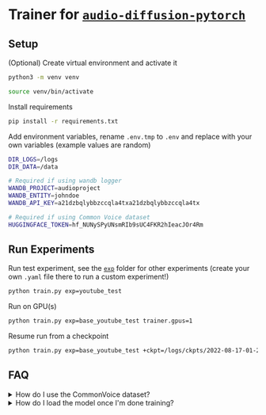 # Trainer for [`audio-diffusion-pytorch`](https://github.com/archinetai/audio-diffusion-pytorch)

## Setup

(Optional) Create virtual environment and activate it

```bash
python3 -m venv venv

source venv/bin/activate
```
Install requirements

```bash
pip install -r requirements.txt
```

Add environment variables, rename `.env.tmp` to `.env` and replace with your own variables (example values are random)
```bash
DIR_LOGS=/logs
DIR_DATA=/data

# Required if using wandb logger
WANDB_PROJECT=audioproject
WANDB_ENTITY=johndoe
WANDB_API_KEY=a21dzbqlybbzccqla4txa21dzbqlybbzccqla4tx

# Required if using Common Voice dataset
HUGGINGFACE_TOKEN=hf_NUNySPyUNsmRIb9sUC4FKR2hIeacJOr4Rm
```

## Run Experiments
Run test experiment, see the [`exp`](exp/) folder for other experiments (create your own `.yaml` file there to run a custom experiment!)
```bash
python train.py exp=youtube_test
```

Run on GPU(s)

```bash
python train.py exp=base_youtube_test trainer.gpus=1
```

Resume run from a checkpoint

```bash
python train.py exp=base_youtube_test +ckpt=/logs/ckpts/2022-08-17-01-22-18/'last.ckpt'
```

## FAQ

<details>
<summary>How do I use the CommonVoice dataset?</summary>

Before running an experiment on commonvoice dataset you have to:
1. Create a Huggingface account if you don't already have one [here](https://huggingface.co/join)
2. Accept the terms of the version of [common voice dataset](https://huggingface.co/mozilla-foundation) you will be using by clicking on it and selecting "Access repository".
3. Add your [access token](https://huggingface.co/settings/tokens) to the `.env` file, for example `HUGGINGFACE_TOKEN=hf_NUNySPyUNsmRIb9sUC4FKR2hIeacJOr4Rm`.

</details>

<details>
<summary>How do I load the model once I'm done training?</summary>

If you want to load the checkpoint to restore training with the trainer you can do `python train.py exp=my_experiment +ckpt=/logs/ckpts/2022-08-17-01-22-18/'last.ckpt'`.

Otherwise if you want to instantiate a model from the checkpoint:
```py
from main.mymodule import Model
model = Model.load_from_checkpoint(
    checkpoint_path='my_checkpoint.ckpt',
    learning_rate=1e-4,
    beta1=0.9,
    beta2=0.99,
    in_channels=1,
    patch_size=16,
    all_other_paratemeters_here...
)
```
to get only the PyTorch `.pt` checkpoint you can save the internal model weights as `torch.save(model.model.state_dict(), 'torchckpt.pt')`.

</details>
